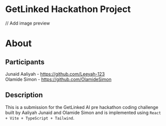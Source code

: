 # GetLinked Hackathon Project

// Add image preview

# About

## Participants

Junaid Aaliyah - https://github.com/Leeyah-123<br />
Olamide Simon - https://github.com/OlamideSimon

## Description

This is a submission for the GetLinked AI pre hackathon coding challenge built by Aaliyah Junaid and Olamide Simon and is implemented using `React + Vite + TypeScript + Tailwind`.

